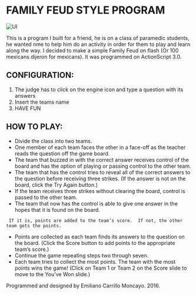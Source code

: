# FAMILY FEUD STYLE PROGRAM

![UI](https://raw.githubusercontent.com/emiliano-carrillo/Family-Feud-ActionScript-/master/Captura%20de%20pantalla%202016-12-21%20a%20la(s)%2023.20.28.png)

This is a program I built for a friend, he is on a class of paramedic students, he wanted nme to help him do an activity in order for them to play and learn along the way. I decided to make a simple Family Feud on flash (Or 100 mexicans dijeron for mexicans).
It was programmed on ActionScript 3.0.

## CONFIGURATION:
1. The judge has to click on the engine icon and type a question with its answers
2. Insert the teams name
3. HAVE FUN

## HOW TO PLAY:
- Divide the class into two teams.
- One member of each team faces the other in a face-off as the teacher reads the question off the game board.
- The team that buzzed in with the correct answer receives control of the board and has the option of playing or passing control to the other team.
- The team that has the control tries to reveal all of the correct answers to the question before receiving three strikes. (If the answer is not on the board, click the Try Again button.)
- If the team receives three strikes without clearing the board, control is passed to the other team.
- The team that now has the control is able to give one answer in the hopes that it is found on the board.

``
If it is, points are added to the team’s score. 
If not, the other team gets the points.``
- Points are collected as each team finds its answers to the question on the board. (Click the Score button to add points to the appropriate team’s score.)
- Continue the game repeating steps two through seven.
- Each team tries to collect the most points. The team with the most points wins the game! (Click on Team 1 or Team 2 on the Score slide to move to the You’ve Won slide.)



Programmed and designed by Emiliano Carrillo Moncayo. 2016.
